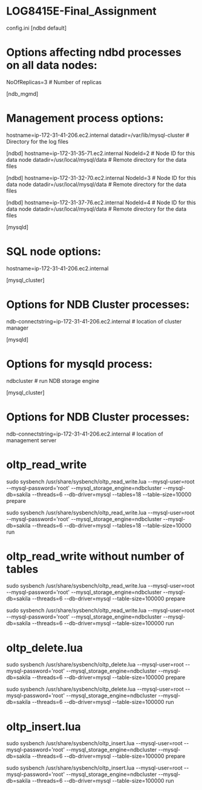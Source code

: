 # LOG8415E-Final_Assignment

config.ini
[ndbd default]
# Options affecting ndbd processes on all data nodes:
NoOfReplicas=3	# Number of replicas

[ndb_mgmd]
# Management process options:
hostname=ip-172-31-41-206.ec2.internal
datadir=/var/lib/mysql-cluster 	# Directory for the log files

[ndbd]
hostname=ip-172-31-35-71.ec2.internal
NodeId=2			# Node ID for this data node
datadir=/usr/local/mysql/data	# Remote directory for the data files

[ndbd]
hostname=ip-172-31-32-70.ec2.internal
NodeId=3			# Node ID for this data node
datadir=/usr/local/mysql/data	# Remote directory for the data files

[ndbd]
hostname=ip-172-31-37-76.ec2.internal
NodeId=4			# Node ID for this data node
datadir=/usr/local/mysql/data	# Remote directory for the data files

[mysqld]
# SQL node options:
hostname=ip-172-31-41-206.ec2.internal


[mysql_cluster]
# Options for NDB Cluster processes:
ndb-connectstring=ip-172-31-41-206.ec2.internal  # location of cluster manager


[mysqld]
# Options for mysqld process:
ndbcluster                      # run NDB storage engine

[mysql_cluster]
# Options for NDB Cluster processes:
ndb-connectstring=ip-172-31-41-206.ec2.internal  # location of management server




# oltp_read_write
sudo sysbench /usr/share/sysbench/oltp_read_write.lua --mysql-user=root --mysql-password='root' --mysql_storage_engine=ndbcluster --mysql-db=sakila --threads=6 --db-driver=mysql --tables=18 --table-size=10000 prepare

sudo sysbench /usr/share/sysbench/oltp_read_write.lua --mysql-user=root --mysql-password='root' --mysql_storage_engine=ndbcluster --mysql-db=sakila --threads=6 --db-driver=mysql --tables=18 --table-size=10000 run

# oltp_read_write without number of tables
sudo sysbench /usr/share/sysbench/oltp_read_write.lua --mysql-user=root --mysql-password='root' --mysql_storage_engine=ndbcluster --mysql-db=sakila --threads=6 --db-driver=mysql --table-size=100000 prepare

sudo sysbench /usr/share/sysbench/oltp_read_write.lua --mysql-user=root --mysql-password='root' --mysql_storage_engine=ndbcluster --mysql-db=sakila --threads=6 --db-driver=mysql --table-size=100000 run

# oltp_delete.lua
sudo sysbench /usr/share/sysbench/oltp_delete.lua --mysql-user=root --mysql-password='root' --mysql_storage_engine=ndbcluster --mysql-db=sakila --threads=6 --db-driver=mysql --table-size=100000 prepare

sudo sysbench /usr/share/sysbench/oltp_delete.lua --mysql-user=root --mysql-password='root' --mysql_storage_engine=ndbcluster --mysql-db=sakila --threads=6 --db-driver=mysql --table-size=100000 run

# oltp_insert.lua
sudo sysbench /usr/share/sysbench/oltp_insert.lua --mysql-user=root --mysql-password='root' --mysql_storage_engine=ndbcluster --mysql-db=sakila --threads=6 --db-driver=mysql --table-size=100000 prepare

sudo sysbench /usr/share/sysbench/oltp_insert.lua --mysql-user=root --mysql-password='root' --mysql_storage_engine=ndbcluster --mysql-db=sakila --threads=6 --db-driver=mysql --table-size=100000 run



